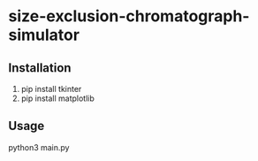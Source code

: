 # size-exclusion-chromatograph-simulator
## Installation
1. pip install tkinter
2. pip install matplotlib
## Usage
python3 main.py

